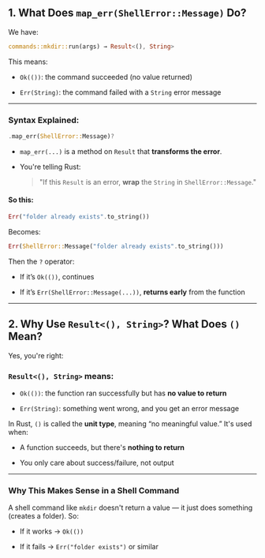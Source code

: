 ## 1\. **What Does `map_err(ShellError::Message)` Do?**

We have:

```rust
commands::mkdir::run(args) → Result<(), String>
```

This means:

-   `Ok(())`: the command succeeded (no value returned)
    
-   `Err(String)`: the command failed with a `String` error message
    

---

### Syntax Explained:

```rust
.map_err(ShellError::Message)?
```

-   `map_err(...)` is a method on `Result` that **transforms the error**.
    
-   You're telling Rust:
    
    > "If this `Result` is an error, **wrap** the `String` in `ShellError::Message`."
    

#### So this:

```rust
Err("folder already exists".to_string())
```

Becomes:

```rust
Err(ShellError::Message("folder already exists".to_string()))
```

Then the `?` operator:

-   If it’s `Ok(())`, continues
    
-   If it’s `Err(ShellError::Message(...))`, **returns early** from the function
    

---

## 2\. Why Use `Result<(), String>`? What Does `()` Mean?

Yes, you're right:

### `Result<(), String>` means:

-   `Ok(())`: the function ran successfully but has **no value to return**
    
-   `Err(String)`: something went wrong, and you get an error message
    

In Rust, `()` is called the **unit type**, meaning “no meaningful value.” It's used when:

-   A function succeeds, but there's **nothing to return**
    
-   You only care about success/failure, not output
    

---

### Why This Makes Sense in a Shell Command

A shell command like `mkdir` doesn't return a value — it just does something (creates a folder). So:

-   If it works → `Ok(())`
    
-   If it fails → `Err("folder exists")` or similar